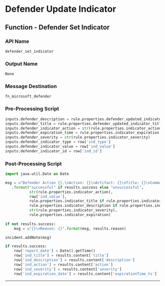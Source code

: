 <!--
    DO NOT MANUALLY EDIT THIS FILE
    THIS FILE IS AUTOMATICALLY GENERATED WITH resilient-sdk codegen
    Generated with resilient-sdk v49.0.4368
-->

# Defender Update Indicator

## Function - Defender Set Indicator

### API Name
`defender_set_indicator`

### Output Name
`None`

### Message Destination
`fn_microsoft_defender`

### Pre-Processing Script
```python
inputs.defender_description = rule.properties.defender_updated_indicator_description if rule.properties.defender_updated_indicator_description else row['ind_description']
inputs.defender_title = rule.properties.defender_updated_indicator_title if rule.properties.defender_updated_indicator_title else row['ind_title']
inputs.defender_indicator_action = str(rule.properties.indicator_action)
inputs.defender_expiration_time = rule.properties.indicator_expiration
inputs.defender_severity = str(rule.properties.indicator_severity)
inputs.defender_indicator_type = row['ind_type']
inputs.defender_indicator_value = row['ind_value']
inputs.defender_indicator_id = row['ind_id']
```

### Post-Processing Script
```python
import java.util.Date as Date

msg = u"Defender Action {}.\nAction: {}\nArtifact: {}\nTitle: {}\nComment: {}\nSeverity: {}\nExpiration: {}"\
   .format("successful" if results.success else "unsuccessful",
           str(rule.properties.indicator_action),
           row['ind_value'],
           rule.properties.indicator_title if rule.properties.indicator_title else row['ind_title'],
           rule.properties.indicator_description if rule.properties.indicator_description else row['ind_description'],
           str(rule.properties.indicator_severity),
           rule.properties.indicator_expiration)
           
if not results.success:
    msg = u"{}\nReason: {}".format(msg, results.reason)

incident.addNote(msg)

if results.success:
    row['report_date'] = Date().getTime()
    row['ind_title'] = results.content['title']
    row['ind_description'] = results.content['description']
    row['ind_action'] = results.content['action']
    row['ind_severity'] = results.content['severity']
    row['ind_expiration_date'] = results.content['expirationTime_ts']

```

---

